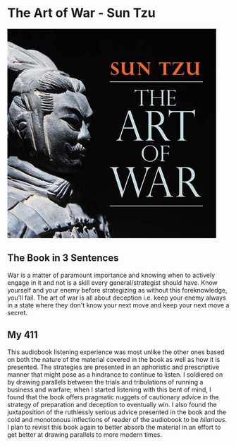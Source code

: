 # The Art of War - Sun Tzu

![AOW](Images/TheArtOfWar.jpeg)

## The Book in 3 Sentences
War is a matter of paramount importance and knowing when to actively engage in it and not is a skill every general/strategist should have. Know yourself and your enemy before strategizing as without this foreknowledge, you'll fail. The art of war is all about deception i.e. keep your enemy always in a state where they don't know your next move and keep your next move a secret.

## My 411
This audiobook listening experience was most unlike the other ones based on both the nature of the material covered in the book as well as how it is presented. The strategies are presented in an aphoristic and prescriptive manner that might pose as a hindrance to continue to listen. I soldiered on by drawing parallels between the trials and tribulations of running a business and warfare; when I started listening with this bent of mind, I found that the book offers pragmatic nuggets of cautionary advice in the strategy of preparation and deception to eventually win. I also found the juxtaposition of the ruthlessly serious advice presented in the book and the cold and monotonous inflections  of reader of the audiobook to be _hilarious_. I plan to revisit this book again to better absorb the material in an effort to get better at drawing parallels to more modern times.